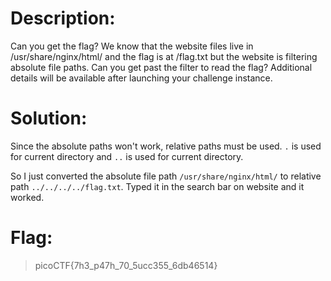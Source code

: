 # Description:
Can you get the flag?
We know that the website files live in /usr/share/nginx/html/ and the flag is at /flag.txt but the website is filtering absolute file paths. Can you get past the filter to read the flag?
Additional details will be available after launching your challenge instance.

# Solution:
Since the absolute paths won't work, relative paths must be used. `.` is used for current directory and `..` is used for current directory. 

So I just converted the absolute file path `/usr/share/nginx/html/` to relative path `../../../../flag.txt`. Typed it in the search bar on website and it worked. 
# Flag:
>picoCTF{7h3_p47h_70_5ucc355_6db46514}

